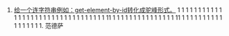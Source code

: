1. <a href="#1">给一个连字符串例如：get-element-by-id转化成驼峰形式。</a>
1
1
1
1
1
1
1
1
1
1
1
1
1
1
1
1
1
1
1
1
1
1
1
1
1
1
1
1
1
1
1
1
1
11
1
1
1
1
1
1
1
1
1
1
1
1
1
1
1
11
1
1
1
1
1
1
1
1
1
1
1
1
1
1
1
1
<a name='1'>1.</a>
范德萨